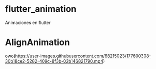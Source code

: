 # flutter_animation

Animaciones en flutter 

# AlignAnimation

  owo(https://user-images.githubusercontent.com/68215023/177600308-30b18ce2-5282-409c-8f3b-02b146821790.mp4)

